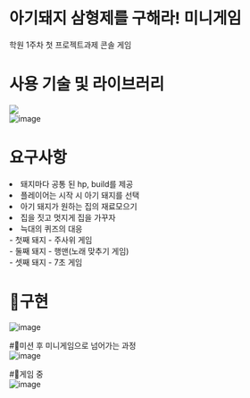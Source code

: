 # 아기돼지 삼형제를 구해라! 미니게임 
학원 1주차 첫 프로젝트과제 콘솔 게임
# 사용 기술 및 라이브러리
<img src="https://img.shields.io/badge/Java-007396?style=flat&logo=Java&logoColor=white"/></a><br>
![image](https://user-images.githubusercontent.com/120998460/219313471-fc771397-c776-4f21-adbf-60ad90d7899b.png)
<br>

# 요구사항
<li>돼지마다 공통 된 hp, build를 제공</li>
<li>플레이어는 시작 시 아기 돼지를 선택</li>
<li>아기 돼지가 원하는 집의 재료모으기</li>
<li>집을 짓고 멋지게 집을 가꾸자</li>
<li>늑대의 퀴즈의 대응</li>
- 첫째 돼지 - 주사위 게임<br>
- 둘째 돼지 - 행맨(노래 맞추기 게임)<br>
- 셋째 돼지 - 7초 게임<br>

# 🐖구현
![image](https://user-images.githubusercontent.com/120998460/230806999-1a8be74f-90e2-4361-9de7-06d8dd504b19.png)


#🐖미션 후 미니게임으로 넘어가는 과정<br>
![image](https://user-images.githubusercontent.com/120998460/230807089-3ba1bb69-a746-4201-8a4d-acfcc4095cca.png)<br>


#🐖게임 중<br>
![image](https://user-images.githubusercontent.com/120998460/230807315-6582c65f-c8fc-4155-b864-1e7257729616.png)
